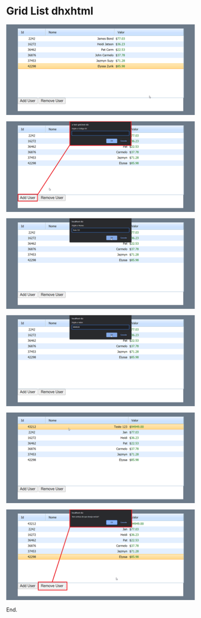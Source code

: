 # Grid List dhxhtml

<p align="center">
<img src="prints/001.png">
</p>

<p align="center">
<img src="prints/002.png">
</p>

<p align="center">
<img src="prints/003.png">
</p>

<p align="center">
<img src="prints/004.png">
</p>

<p align="center">
<img src="prints/005.png">
</p>

<p align="center">
<img src="prints/006.png">
</p>


<p>End.</p>